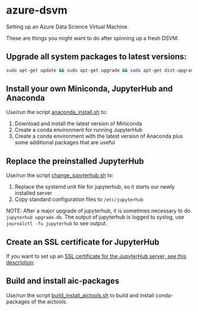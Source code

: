 # azure-dsvm
Setting up an Azure Data Science Virtual Machine.

These are things you might want to do after spinning up a fresh DSVM:

## Upgrade all system packages to latest versions:
```bash
sudo apt-get update && sudo apt-get upgrade && sudo apt-get dist-upgrade
```

## Install your own Miniconda, JupyterHub and Anaconda
Use/run the script [anaconda_install.sh](anaconda_install.sh) to:
1. Download and install the latest version of Miniconda
1. Create a conda environment for running JupyterHub
1. Create a conda environment with the latest version of Anaconda plus some additional packages that are useful

## Replace the preinstalled JupyterHub
Use/run the script [change_jupyterhub.sh](change_jupyterhub.sh) to:
1. Replace the systemd unit file for jupyterhub, so it starts our newly installed server
1. Copy standard configuration files to ```/etc/jupyterhub```

NOTE: After a major upgrade of jupyterhub, it is sometimes necessary to do ```jupyterhub upgrade-db```. The output of jupyterhub is logged to syslog, use ```journalctl -fu jupyterhub``` to see output.


## Create an SSL certificate for JupyterHub
If you want to set up an [SSL certificate for the JupyterHub server, see this description](jupyterhub_SSL_certificate.md).


## Build and install aic-packages
Use/run the script [build_install_aictools.sh](build_install_aictools.sh) to build and install conda-packages of the aictools.
